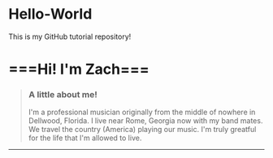 # Hello-World
This is my GitHub tutorial repository!

# ===Hi! I'm Zach===

> ### A little about me!
> I'm a professional musician originally from the middle of nowhere in Dellwood, Florida. I live near Rome, Georgia now with my band mates. 
> We travel the country (America) playing our music. I'm truly greatful for the life that I'm allowed to live. 
>
---

